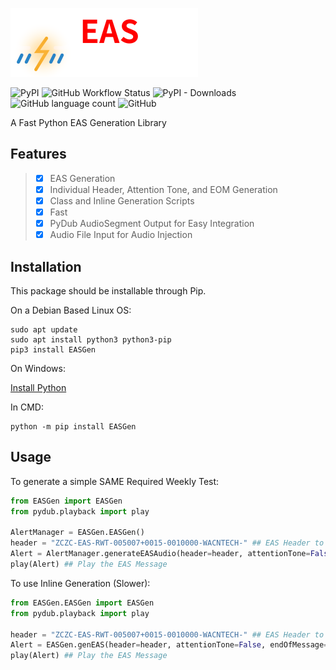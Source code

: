 ![EASGen](https://github.com/A-c0rN/EASGen/blob/main/doc/img/EASGen.png)

![PyPI](https://img.shields.io/pypi/v/EASGen?label=Version&style=flat-square) ![GitHub Workflow Status](https://img.shields.io/github/workflow/status/A-c0rN/EASGen/CodeQL?style=flat-square) ![PyPI - Downloads](https://img.shields.io/pypi/dm/EASGen?style=flat-square) ![GitHub language count](https://img.shields.io/github/languages/count/A-c0rN/EASGen?style=flat-square) ![GitHub](https://img.shields.io/github/license/A-c0rN/EASGen?style=flat-square)

A Fast Python EAS Generation Library

## Features
> - [x] EAS Generation 
> - [x] Individual Header, Attention Tone, and EOM Generation
> - [x] Class and Inline Generation Scripts
> - [x] Fast
> - [x] PyDub AudioSegment Output for Easy Integration
> - [x] Audio File Input for Audio Injection

## Installation
This package should be installable through Pip.

On a Debian Based Linux OS:
```
sudo apt update
sudo apt install python3 python3-pip
pip3 install EASGen
```


On Windows:

[Install Python](https://www.python.org/downloads/)

In CMD:
```
python -m pip install EASGen
```

## Usage
To generate a simple SAME Required Weekly Test:
```python
from EASGen import EASGen
from pydub.playback import play

AlertManager = EASGen.EASGen()
header = "ZCZC-EAS-RWT-005007+0015-0010000-WACNTECH-" ## EAS Header to send
Alert = AlertManager.generateEASAudio(header=header, attentionTone=False, endOfMessage=True) ## Generate an EAS SAME message with no ATTN signal, and with EOMs.
play(Alert) ## Play the EAS Message
```

To use Inline Generation (Slower):
```python
from EASGen.EASGen import EASGen
from pydub.playback import play

header = "ZCZC-EAS-RWT-005007+0015-0010000-WACNTECH-" ## EAS Header to send
Alert = EASGen.genEAS(header=header, attentionTone=False, endOfMessage=True) ## Generate an EAS SAME message with no ATTN signal, and with EOMs.
play(Alert) ## Play the EAS Message
```
